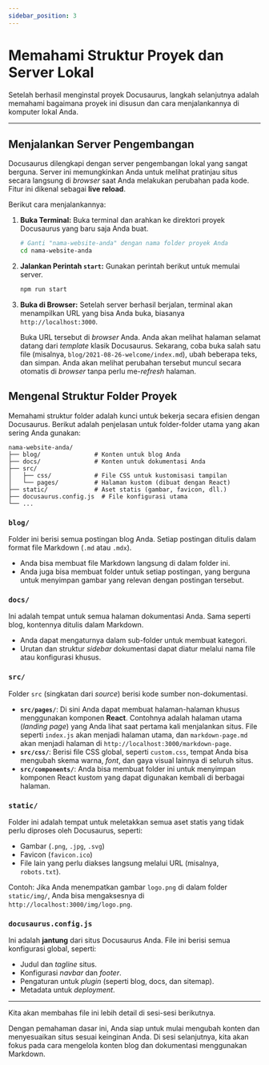 ```yaml
---
sidebar_position: 3
---
```


# Memahami Struktur Proyek dan Server Lokal

Setelah berhasil menginstal proyek Docusaurus, langkah selanjutnya adalah memahami bagaimana proyek ini disusun dan cara menjalankannya di komputer lokal Anda.

---

## Menjalankan Server Pengembangan

Docusaurus dilengkapi dengan server pengembangan lokal yang sangat berguna. Server ini memungkinkan Anda untuk melihat pratinjau situs secara langsung di _browser_ saat Anda melakukan perubahan pada kode. Fitur ini dikenal sebagai **live reload**.

Berikut cara menjalankannya:

1.  **Buka Terminal:** Buka terminal dan arahkan ke direktori proyek Docusaurus yang baru saja Anda buat.

    ```bash
    # Ganti "nama-website-anda" dengan nama folder proyek Anda
    cd nama-website-anda
    ```

2.  **Jalankan Perintah `start`:** Gunakan perintah berikut untuk memulai server.

    ```bash
    npm run start
    ```

3.  **Buka di Browser:** Setelah server berhasil berjalan, terminal akan menampilkan URL yang bisa Anda buka, biasanya `http://localhost:3000`.

    Buka URL tersebut di _browser_ Anda. Anda akan melihat halaman selamat datang dari _template_ klasik Docusaurus. Sekarang, coba buka salah satu file (misalnya, `blog/2021-08-26-welcome/index.md`), ubah beberapa teks, dan simpan. Anda akan melihat perubahan tersebut muncul secara otomatis di _browser_ tanpa perlu me-_refresh_ halaman.

## Mengenal Struktur Folder Proyek

Memahami struktur folder adalah kunci untuk bekerja secara efisien dengan Docusaurus. Berikut adalah penjelasan untuk folder-folder utama yang akan sering Anda gunakan:

```
nama-website-anda/
├── blog/               # Konten untuk blog Anda
├── docs/               # Konten untuk dokumentasi Anda
├── src/
│   ├── css/            # File CSS untuk kustomisasi tampilan
│   └── pages/          # Halaman kustom (dibuat dengan React)
├── static/             # Aset statis (gambar, favicon, dll.)
├── docusaurus.config.js  # File konfigurasi utama
└── ...
```

### `blog/`

Folder ini berisi semua postingan blog Anda. Setiap postingan ditulis dalam format file Markdown (`.md` atau `.mdx`).

- Anda bisa membuat file Markdown langsung di dalam folder ini.
- Anda juga bisa membuat folder untuk setiap postingan, yang berguna untuk menyimpan gambar yang relevan dengan postingan tersebut.

### `docs/`

Ini adalah tempat untuk semua halaman dokumentasi Anda. Sama seperti blog, kontennya ditulis dalam Markdown.

- Anda dapat mengaturnya dalam sub-folder untuk membuat kategori.
- Urutan dan struktur _sidebar_ dokumentasi dapat diatur melalui nama file atau konfigurasi khusus.

### `src/`

Folder `src` (singkatan dari _source_) berisi kode sumber non-dokumentasi.

- **`src/pages/`**: Di sini Anda dapat membuat halaman-halaman khusus menggunakan komponen **React**. Contohnya adalah halaman utama (_landing page_) yang Anda lihat saat pertama kali menjalankan situs. File seperti `index.js` akan menjadi halaman utama, dan `markdown-page.md` akan menjadi halaman di `http://localhost:3000/markdown-page`.
- **`src/css/`**: Berisi file CSS global, seperti `custom.css`, tempat Anda bisa mengubah skema warna, _font_, dan gaya visual lainnya di seluruh situs.
- **`src/components/`**: Anda bisa membuat folder ini untuk menyimpan komponen React kustom yang dapat digunakan kembali di berbagai halaman.

### `static/`

Folder ini adalah tempat untuk meletakkan semua aset statis yang tidak perlu diproses oleh Docusaurus, seperti:

- Gambar (`.png`, `.jpg`, `.svg`)
- Favicon (`favicon.ico`)
- File lain yang perlu diakses langsung melalui URL (misalnya, `robots.txt`).

Contoh: Jika Anda menempatkan gambar `logo.png` di dalam folder `static/img/`, Anda bisa mengaksesnya di `http://localhost:3000/img/logo.png`.

### `docusaurus.config.js`

Ini adalah **jantung** dari situs Docusaurus Anda. File ini berisi semua konfigurasi global, seperti:

- Judul dan _tagline_ situs.
- Konfigurasi _navbar_ dan _footer_.
- Pengaturan untuk _plugin_ (seperti blog, docs, dan sitemap).
- Metadata untuk _deployment_.

---

Kita akan membahas file ini lebih detail di sesi-sesi berikutnya.

Dengan pemahaman dasar ini, Anda siap untuk mulai mengubah konten dan menyesuaikan situs sesuai keinginan Anda. Di sesi selanjutnya, kita akan fokus pada cara mengelola konten blog dan dokumentasi menggunakan Markdown.
